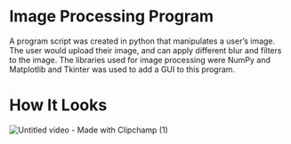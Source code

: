 # Image Processing Program
A program script was created in python that manipulates a user’s image. The user would upload their image, and can apply different blur and filters to the image. The libraries used for image processing were NumPy and Matplotlib and Tkinter was used to add a GUI to this program.

# How It Looks
![Untitled video - Made with Clipchamp (1)](https://user-images.githubusercontent.com/96170222/230148040-8c381985-f1d8-4f98-bbfe-5ba2b4b8ad6b.gif)
